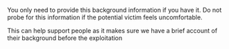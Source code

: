 You only need to provide this background information if you have it. Do not probe for this information if the potential victim feels uncomfortable.

This can help support people as it makes sure we have a brief account of their background before the exploitation